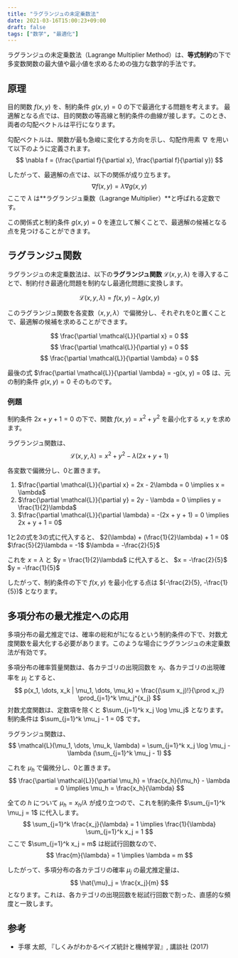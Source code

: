 ```yaml
---
title: "ラグランジュの未定乗数法"
date: 2021-03-16T15:00:23+09:00
draft: false
tags: ["数学", "最適化"] 
---
```

<!--more-->
ラグランジュの未定乗数法（Lagrange Multiplier Method）は、**等式制約**の下で多変数関数の最大値や最小値を求めるための強力な数学的手法です。

## 原理

目的関数 $f(x, y)$ を、制約条件 $g(x, y) = 0$ の下で最適化する問題を考えます。
最適解となる点では、目的関数の等高線と制約条件の曲線が接します。このとき、両者の勾配ベクトルは平行になります。

勾配ベクトルは、関数が最も急峻に変化する方向を示し、勾配作用素 $\nabla$ を用いて以下のように定義されます。
$$ \nabla f = (\frac{\partial f}{\partial x}, \frac{\partial f}{\partial y}) $$

したがって、最適解の点では、以下の関係が成り立ちます。
$$ \nabla f(x, y) = \lambda \nabla g(x, y) $$
ここで $\lambda$ は**ラグランジュ乗数（Lagrange Multiplier）**と呼ばれる定数です。

この関係式と制約条件 $g(x, y) = 0$ を連立して解くことで、最適解の候補となる点を見つけることができます。

## ラグランジュ関数

ラグランジュの未定乗数法は、以下の**ラグランジュ関数** $\mathcal{L}(x, y, \lambda)$ を導入することで、制約付き最適化問題を制約なし最適化問題に変換します。

$$ \mathcal{L}(x, y, \lambda) = f(x, y) - \lambda g(x, y) $$

このラグランジュ関数を各変数（$x, y, \lambda$）で偏微分し、それぞれを0と置くことで、最適解の候補を求めることができます。

$$ \frac{\partial \mathcal{L}}{\partial x} = 0 $$
$$ \frac{\partial \mathcal{L}}{\partial y} = 0 $$
$$ \frac{\partial \mathcal{L}}{\partial \lambda} = 0 $$

最後の式 $\frac{\partial \mathcal{L}}{\partial \lambda} = -g(x, y) = 0$ は、元の制約条件 $g(x, y) = 0$ そのものです。

### 例題

制約条件 $2x + y + 1 = 0$ の下で、関数 $f(x, y) = x^2 + y^2$ を最小化する $x, y$ を求めます。

ラグランジュ関数は、
$$ \mathcal{L}(x, y, \lambda) = x^2 + y^2 - \lambda (2x + y + 1) $$

各変数で偏微分し、0と置きます。
1.  $\frac{\partial \mathcal{L}}{\partial x} = 2x - 2\lambda = 0 \implies x = \lambda$
2.  $\frac{\partial \mathcal{L}}{\partial y} = 2y - \lambda = 0 \implies y = \frac{1}{2}\lambda$
3.  $\frac{\partial \mathcal{L}}{\partial \lambda} = -(2x + y + 1) = 0 \implies 2x + y + 1 = 0$

1と2の式を3の式に代入すると、
$2(\lambda) + (\frac{1}{2}\lambda) + 1 = 0$
$\frac{5}{2}\lambda = -1$
$\lambda = -\frac{2}{5}$

これを $x = \lambda$ と $y = \frac{1}{2}\lambda$ に代入すると、
$x = -\frac{2}{5}$
$y = -\frac{1}{5}$

したがって、制約条件の下で $f(x, y)$ を最小化する点は $(-\frac{2}{5}, -\frac{1}{5})$ となります。

## 多項分布の最尤推定への応用

多項分布の最尤推定では、確率の総和が1になるという制約条件の下で、対数尤度関数を最大化する必要があります。このような場合にラグランジュの未定乗数法が有効です。

多項分布の確率質量関数は、各カテゴリの出現回数を $x_j$、各カテゴリの出現確率を $\mu_j$ とすると、
$$ p(x_1, \dots, x_k | \mu_1, \dots, \mu_k) = \frac{(\sum x_j)!}{\prod x_j!} \prod_{j=1}^k \mu_j^{x_j} $$
対数尤度関数は、定数項を除くと $\sum_{j=1}^k x_j \log \mu_j$ となります。
制約条件は $\sum_{j=1}^k \mu_j - 1 = 0$ です。

ラグランジュ関数は、
$$ \mathcal{L}(\mu_1, \dots, \mu_k, \lambda) = \sum_{j=1}^k x_j \log \mu_j - \lambda (\sum_{j=1}^k \mu_j - 1) $$

これを $\mu_h$ で偏微分し、0と置きます。
$$ \frac{\partial \mathcal{L}}{\partial \mu_h} = \frac{x_h}{\mu_h} - \lambda = 0 \implies \mu_h = \frac{x_h}{\lambda} $$

全ての $h$ について $\mu_h = x_h / \lambda$ が成り立つので、これを制約条件 $\sum_{j=1}^k \mu_j = 1$ に代入します。
$$ \sum_{j=1}^k \frac{x_j}{\lambda} = 1 \implies \frac{1}{\lambda} \sum_{j=1}^k x_j = 1 $$
ここで $\sum_{j=1}^k x_j = m$ は総試行回数なので、
$$ \frac{m}{\lambda} = 1 \implies \lambda = m $$

したがって、多項分布の各カテゴリの確率 $\mu_j$ の最尤推定量は、
$$ \hat{\mu}_j = \frac{x_j}{m} $$
となります。これは、各カテゴリの出現回数を総試行回数で割った、直感的な頻度と一致します。

## 参考
-   手塚 太郎, 『しくみがわかるベイズ統計と機械学習』, 講談社 (2017)
